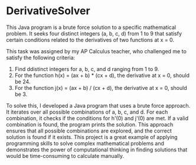 # DerivativeSolver
This Java program is a brute force solution to a specific mathematical problem. It seeks four distinct integers (a, b, c, d) from 1 to 9 that satisfy certain conditions related to the derivatives of two functions at x = 0.

This task was assigned by my AP Calculus teacher, who challenged me to satisfy the following criteria:
1. Find ddistinct integers for a, b, c, and d ranging from 1 to 9.
2. For the function h(x) = (ax + b) * (cx + d), the derivative at x = 0, should be 24.
3. For the function j(x) = (ax + b) / (cx + d), the derivative at x = 0, should be 3.

To solve this, I developed a Java program that uses a brute force approach. It iterates over all possible combinations of a, b, c, and d. For each combination, it checks if the conditions for h'(0) and j'(0) are met. If a valid combination is found, the program prints the solution. This approach ensures that all possible combinations are explored, and the correct solution is found if it exists. This project is a great example of applying programming skills to solve complex mathematical problems and demonstrates the power of computational thinking in finding solutions that would be time-consuming to calculate manually.
